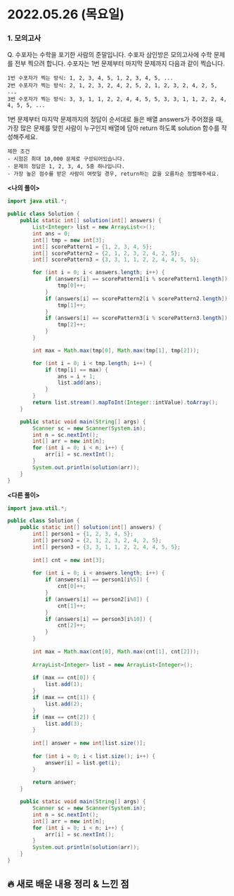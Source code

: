 # 2022.05.26 (목요일)

### **1. 모의고사**

Q. 수포자는 수학을 포기한 사람의 준말입니다. 수포자 삼인방은 모의고사에 수학 문제를 전부 찍으려 합니다. 수포자는 1번 문제부터 마지막 문제까지 다음과 같이 찍습니다.   
    
    1번 수포자가 찍는 방식: 1, 2, 3, 4, 5, 1, 2, 3, 4, 5, ...
    2번 수포자가 찍는 방식: 2, 1, 2, 3, 2, 4, 2, 5, 2, 1, 2, 3, 2, 4, 2, 5, ...
    3번 수포자가 찍는 방식: 3, 3, 1, 1, 2, 2, 4, 4, 5, 5, 3, 3, 1, 1, 2, 2, 4, 4, 5, 5, ...
   1번 문제부터 마지막 문제까지의 정답이 순서대로 들은 배열 answers가 주어졌을 때, 가장 많은 문제를 맞힌 사람이 누구인지 배열에 담아 return 하도록 solution 함수를 작성해주세요.    

    제한 조건
    - 시험은 최대 10,000 문제로 구성되어있습니다.
    - 문제의 정답은 1, 2, 3, 4, 5중 하나입니다.
    - 가장 높은 점수를 받은 사람이 여럿일 경우, return하는 값을 오름차순 정렬해주세요.


**<나의 풀이>**
```java
import java.util.*;

public class Solution {
    public static int[] solution(int[] answers) {
        List<Integer> list = new ArrayList<>();
        int ans = 0;
        int[] tmp = new int[3];
        int[] scorePattern1 = {1, 2, 3, 4, 5};
        int[] scorePattern2 = {2, 1, 2, 3, 2, 4, 2, 5};
        int[] scorePattern3 = {3, 3, 1, 1, 2, 2, 4, 4, 5, 5};

        for (int i = 0; i < answers.length; i++) {
            if (answers[i] == scorePattern1[i % scorePattern1.length]) {
                tmp[0]++;
            }
            if (answers[i] == scorePattern2[i % scorePattern2.length]) {
                tmp[1]++;
            }
            if (answers[i] == scorePattern3[i % scorePattern3.length]) {
                tmp[2]++;
            }
        }

        int max = Math.max(tmp[0], Math.max(tmp[1], tmp[2]));

        for (int i = 0; i < tmp.length; i++) {
            if (tmp[i] == max) {
                ans = i + 1;
                list.add(ans);
            }
        }
        return list.stream().mapToInt(Integer::intValue).toArray();
    }

    public static void main(String[] args) {
        Scanner sc = new Scanner(System.in);
        int n = sc.nextInt();
        int[] arr = new int[n];
        for (int i = 0; i < n; i++) {
            arr[i] = sc.nextInt();
        }
        System.out.println(solution(arr));
    }
}
```

**<다른 풀이>**
```java
import java.util.*;

public class Solution {
    public static int[] solution(int[] answers) {
        int[] person1 = {1, 2, 3, 4, 5};
        int[] person2 = {2, 1, 2, 3, 2, 4, 2, 5};
        int[] person3 = {3, 3, 1, 1, 2, 2, 4, 4, 5, 5};
        
        int[] cnt = new int[3];
        
        for (int i = 0; i < answers.length; i++) {
            if (answers[i] == person1[i%5]) {
                cnt[0]++;
            }
            if (answers[i] == person2[i%8]) {
                cnt[1]++;
            }
            if (answers[i] == person3[i%10]) {
                cnt[2]++;
            }
        }
        
        int max = Math.max(cnt[0], Math.max(cnt[1], cnt[2]));
        
        ArrayList<Integer> list = new ArrayList<Integer>();
        
        if (max == cnt[0]) {
            list.add(1);
        }
        if (max == cnt[1]) {
            list.add(2);
        }
        if (max == cnt[2]) {
            list.add(3);
        }
        
        int[] answer = new int[list.size()];
        
        for (int i = 0; i < list.size(); i++) {
            answer[i] = list.get(i);
        }
        
        return answer;
    }

    public static void main(String[] args) {
        Scanner sc = new Scanner(System.in);
        int n = sc.nextInt();
        int[] arr = new int[n];
        for (int i = 0; i < n; i++) {
            arr[i] = sc.nextInt();
        }
        System.out.println(solution(arr));
    }
}
```

##  **🔥 새로 배운 내용 정리 & 느낀 점**

    


